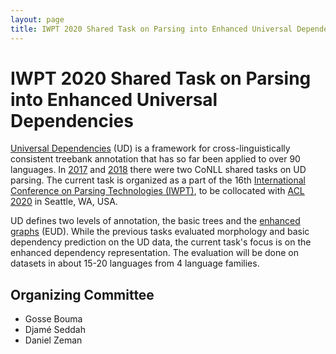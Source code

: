 ```yaml
---
layout: page
title: IWPT 2020 Shared Task on Parsing into Enhanced Universal Dependencies
---
```


# IWPT 2020 Shared Task on Parsing into Enhanced Universal Dependencies

[Universal Dependencies](http://universaldependencies.org/) (UD) is a
framework for cross-linguistically consistent treebank annotation that
has so far been applied to over 90 languages. In
[2017](http://universaldependencies.org/conll17/) and
[2018](http://universaldependencies.org/conll18/) there were two CoNLL
shared tasks on UD parsing. The current task is organized as a part of
the 16th [International Conference on Parsing Technologies
(IWPT)](https://iwpt20.sigparse.org/), to be collocated with
[ACL 2020](http://acl2020.org/) in Seattle, WA, USA.

UD defines two levels of annotation, the basic trees and the [enhanced
graphs](https://universaldependencies.org/u/overview/enhanced-syntax.html) (EUD).
While the previous tasks evaluated morphology and basic dependency
prediction on the UD data, the current task's focus is on the enhanced
dependency representation. The evaluation will be done on datasets in
about 15-20 languages from 4 language families.
<!-- DZ: 2020-01-13 it looks like we'll have 17 languages. -->

## Organizing Committee

* Gosse Bouma
* Djamé Seddah
* Daniel Zeman
